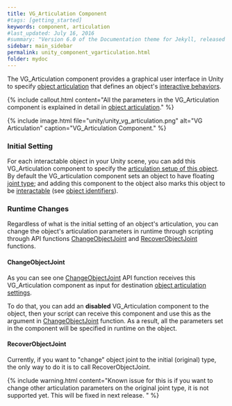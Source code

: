 ```yaml
---
title: VG_Articulation Component
#tags: [getting_started]
keywords: component, articulation
#last_updated: July 16, 2016
#summary: "Version 6.0 of the Documentation theme for Jekyll, released July 4, 2016, implements relative links so you can view the files offline or on any server without configuring urls and baseurls. Additionally, you can store pages in subdirectories. Templates for alerts and images are available."
sidebar: main_sidebar
permalink: unity_component_vgarticulation.html
folder: mydoc
---
```


The VG_Articulation component provides a graphical user interface in Unity to specify [object articulation](object_articulation.html#object-articulation)
that defines an object's 
<a href="#" data-toggle="tooltip" data-original-title="{{site.data.glossary.InteractiveBehaviors}}">interactive behaviors</a>. 

{% include callout.html content="All the parameters in the VG_Articulation component is explained in detail in [object articulation](object_articulation.html#object-articulation)." %}

{% include image.html file="unity/unity_vg_articulation.png" alt="VG Articulation" caption="VG_Articulation Component." %}

### Initial Setting

For each interactable object in your Unity scene, you can add this VG_Articulation component to specify the [articulation setup of this object](object_articulation.html#object-articulation). 
By default the VG_articulation component sets an object to have floating <a href="#" data-toggle="tooltip" data-original-title="{{site.data.glossary.JointType}}">joint type</a>; and adding this component to the object also marks this object to be <a href="#" data-toggle="tooltip" data-original-title="{{site.data.glossary.VGInteractable}}">interactable</a> (see [object identifiers](unity_get_started_objects.html#customizing-layers-and-component-names)). 

### Runtime Changes

Regardless of what is the initial setting of an object's articulation, you can change the object's articulation parameters in runtime 
through scripting through API functions [ChangeObjectJoint](VirtualGrasp_UnityAPI.html#changeobjectjoint) 
and [RecoverObjectJoint](VirtualGrasp_UnityAPI.html#changeobjectjoint) functions.

#### ChangeObjectJoint

As you can see one [ChangeObjectJoint](VirtualGrasp_UnityAPI.html#changeobjectjoint) API function receives this VG_Articulation component as input for destination [object articulation settings](object_articulation.html#object-articulation).

To do that, you can add an **disabled** VG_Articulation component to the object, then your script can receive this component and use this as the argument in [ChangeObjectJoint](VirtualGrasp_UnityAPI.html#changeobjectjoint) function.
As a result, all the parameters set in the component will be specified in runtime on the object. 

#### RecoverObjectJoint

Currently, if you want to "change" object joint to the initial (original) type, the only way to do it is to call RecoverObjectJoint. 

{% include warning.html content="Known issue for this is if you want to change other articulation parameters on the original joint type, it is not supported yet. 
This will be fixed in next release. " %}
